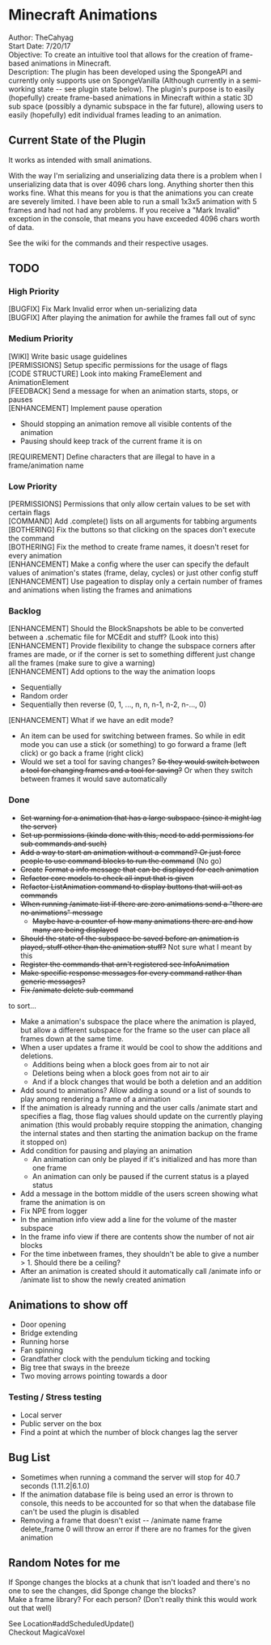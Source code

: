 # Minecraft Animations
Author: TheCahyag  
Start Date: 7/20/17  
Objective: To create an intuitive tool that allows for the creation of frame-based animations in Minecraft.  
Description: The plugin has been developed using the SpongeAPI and currently only
supports use on SpongeVanilla (Although currently in a semi-working state -- see plugin state below). The plugin's
purpose is to easily (hopefully) create frame-based animations in Minecraft within a static 3D sub
space (possibly a dynamic subspace in the far future), allowing users to easily (hopefully) edit individual 
frames leading to an animation.

## Current State of the Plugin
It works as intended with small animations.  
  
With the way I'm serializing and unserializing data there is a problem when I unserializing  data that is 
over 4096 chars long. Anything shorter then this works fine. What this means for you is that the animations 
you can create are severely limited. I have been able to run a small 1x3x5 animation with 5 frames and had not 
had any problems. If you receive a "Mark Invalid" exception in the console, that means you have exceeded 
4096 chars worth of data. 

See the wiki for the commands and their respective usages.

## TODO
### High Priority
[BUGFIX] Fix Mark Invalid error when un-serializing data  
[BUGFIX] After playing the animation for awhile the frames fall out of sync
### Medium Priority
[WIKI] Write basic usage guidelines  
[PERMISSIONS] Setup specific permissions for the usage of flags  
[CODE STRUCTURE] Look into making FrameElement and AnimationElement  
[FEEDBACK] Send a message for when an animation starts, stops, or pauses  
[ENHANCEMENT] Implement pause operation
* Should stopping an animation remove all visible contents of the animation
* Pausing should keep track of the current frame it is on  

[REQUIREMENT] Define characters that are illegal to have in a frame/animation name  
### Low Priority
[PERMISSIONS] Permissions that only allow certain values to be set with certain flags  
[COMMAND] Add .complete() lists on all arguments for tabbing arguments  
[BOTHERING] Fix the buttons so that clicking on the spaces don't execute the command  
[BOTHERING] Fix the method to create frame names, it doesn't reset for every animation  
[ENHANCEMENT] Make a config where the user can specify the default values of animation's states (frame, delay, cycles) or just other config stuff  
[ENHANCEMENT] Use pageation to display only a certain number of frames and animations when listing the frames and animations  
### Backlog
[ENHANCEMENT] Should the BlockSnapshots be able to be converted between a .schematic file for MCEdit and stuff? (Look into this)  
[ENHANCEMENT] Provide flexibility to change the subspace corners after frames are made, or if the corner is set to something different just change all the frames (make sure to give a warning)  
[ENHANCEMENT] Add options to the way the animation loops
* Sequentially 
* Random order
* Sequentially then reverse (0, 1, ..., n, n, n-1, n-2, n-..., 0)  

[ENHANCEMENT] What if we have an edit mode? 
* An item can be used for switching between frames. So while in edit mode you can use a stick (or something) to go forward a frame (left click) or go back a frame (right click)
* Would we set a tool for saving changes? ~~So they would switch between a tool for changing frames and a tool for saving?~~ Or when they switch between frames it would save automatically
### Done
* ~~Set warning for a animation that has a large subspace (since it might lag the server)~~
* ~~Set up permissions (kinda done with this, need to add permissions for sub commands and such)~~
* ~~Add a way to start an animation without a command? Or just force people to use command blocks to run the command~~ (No go)
* ~~Create~~ ~~Format a info message that can be displayed for each animation~~
* ~~Refactor core models to check all input that is given~~
* ~~Refactor ListAnimation command to display buttons that will act as commands~~
* ~~When running /animate list if there are zero animations send a "there are no animations" message~~
    * ~~Maybe have a counter of how many animations there are and how many are being displayed~~
* ~~Should the state of the subspace be saved before an animation is played, stuff other than the animation stuff?~~ Not sure what I meant by this
* ~~Register the commands that arn't registered see InfoAnimation~~
* ~~Make specific response messages for every command rather than generic messages?~~
* ~~Fix /animate delete sub command~~  

to sort...
* Make a animation's subspace the place where the animation is played, but allow a different subspace for the frame so the user can place all frames down at the same time.
* When a user updates a frame it would be cool to show the additions and deletions.
   * Additions being when a block goes from air to not air
   * Deletions being when a block goes from not air to air
   * And if a block changes that would be both a deletion and an addition
* Add sound to animations? Allow adding a sound or a list of sounds to play among rendering a frame of a animation
* If the animation is already running and the user calls /animate start <name> and specifies a flag, those flag values should update on the currently playing animation (this would probably require stopping the animation, changing the internal states and then starting the animation backup on the frame it stopped on)
* Add condition for pausing and playing an animation
    * An animation can only be played if it's initialized and has more than one frame
    * An animation can only be paused if the current status is a played status
* Add a message in the bottom middle of the users screen showing what frame the animation is on
* Fix NPE from logger
* In the animation info view add a line for the volume of the master subspace
* In the frame info view if there are contents show the number of not air blocks
* For the time inbetween frames, they shouldn't be able to give a number > 1. Should there be a ceiling?
* After an animation is created should it automatically call /animate <name> info or /animate list to show the newly created animation

## Animations to show off
* Door opening
* Bridge extending
* Running horse
* Fan spinning
* Grandfather clock with the pendulum ticking and tocking
* Big tree that sways in the breeze
* Two moving arrows pointing towards a door

### Testing / Stress testing
* Local server
* Public server on the box
* Find a point at which the number of block changes lag the server

## Bug List
* Sometimes when running a command the server will stop for 40.7 seconds (1.11.2|6.1.0)
* If the animation database file is being used an error is thrown to console, this needs to be accounted for so that when the database file can't be used the plugin is disabled
* Removing a frame that doesn't exist -- /animate name frame delete_frame 0 will throw an error if there are no frames for the given animation


## Random Notes for me
If Sponge changes the blocks at a chunk that isn't loaded and there's no one to see the changes, 
did Sponge change the blocks?  
Make a frame library? For each person? (Don't really think this would work out that well)

See Location#addScheduledUpdate()  
Checkout MagicaVoxel
